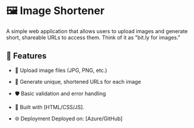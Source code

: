 # 🖼️ Image Shortener

A simple web application that allows users to upload images and generate short, shareable URLs to access them. Think of it as "bit.ly for images."

## 🚀 Features

- 📁 Upload image files (JPG, PNG, etc.)
- 🔗 Generate unique, shortened URLs for each image
- 🛡️ Basic validation and error handling
- 🧰 Built with [HTML/CSS/JS].


- 🌐 Deployment
Deployed on: [Azure/GitHub]
